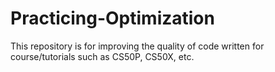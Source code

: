 # Practicing-Optimization
This repository is for improving the quality of code written for course/tutorials such as CS50P, CS50X, etc.
